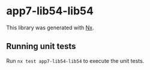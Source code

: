 # app7-lib54-lib54

This library was generated with [Nx](https://nx.dev).

## Running unit tests

Run `nx test app7-lib54-lib54` to execute the unit tests.
